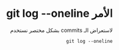 <div dir="rtl">

# الأمر git log --oneline

لاستعراض الـ commits بشكل مختصر نستخدم 

    git log --oneline


 </div>
